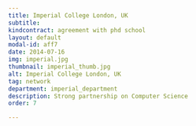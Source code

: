 ```yaml
---
title: Imperial College London, UK
subtitle: 
kindcontract: agreement with phd school
layout: default
modal-id: aff7
date: 2014-07-16
img: imperial.jpg 
thumbnail: imperial_thumb.jpg
alt: Imperial College London, UK
tag: network
department: imperial_department
description: Strong partnership on Computer Science
order: 7

---
```

